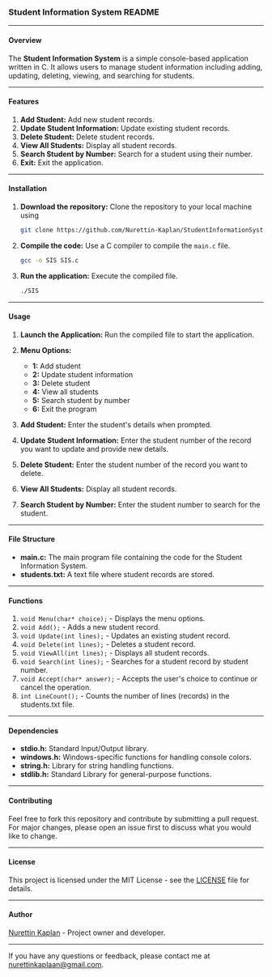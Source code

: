 ### Student Information System README

---

#### Overview
The **Student Information System** is a simple console-based application written in C. It allows users to manage student information including adding, updating, deleting, viewing, and searching for students.

---

#### Features
1. **Add Student:** Add new student records.
2. **Update Student Information:** Update existing student records.
3. **Delete Student:** Delete student records.
4. **View All Students:** Display all student records.
5. **Search Student by Number:** Search for a student using their number.
6. **Exit:** Exit the application.

---

#### Installation
1. **Download the repository:** Clone the repository to your local machine using
   ```bash
   git clone https://github.com/Nurettin-Kaplan/StudentInformationSystem.git
   ```
2. **Compile the code:** Use a C compiler to compile the `main.c` file.
   ```sh
   gcc -o SIS SIS.c
   ```
3. **Run the application:** Execute the compiled file.
   ```sh
   ./SIS
   ```

---

#### Usage
1. **Launch the Application:** Run the compiled file to start the application.
2. **Menu Options:**
   - **1:** Add student
   - **2:** Update student information
   - **3:** Delete student
   - **4:** View all students
   - **5:** Search student by number
   - **6:** Exit the program

3. **Add Student:** Enter the student's details when prompted.
4. **Update Student Information:** Enter the student number of the record you want to update and provide new details.
5. **Delete Student:** Enter the student number of the record you want to delete.
6. **View All Students:** Display all student records.
7. **Search Student by Number:** Enter the student number to search for the student.

---

#### File Structure
- **main.c:** The main program file containing the code for the Student Information System.
- **students.txt:** A text file where student records are stored.

---

#### Functions
1. `void Menu(char* choice);` - Displays the menu options.
2. `void Add();` - Adds a new student record.
3. `void Update(int lines);` - Updates an existing student record.
4. `void Delete(int lines);` - Deletes a student record.
5. `void ViewAll(int lines);` - Displays all student records.
6. `void Search(int lines);` - Searches for a student record by student number.
7. `void Accept(char* answer);` - Accepts the user's choice to continue or cancel the operation.
8. `int LineCount();` - Counts the number of lines (records) in the students.txt file.

---

#### Dependencies
- **stdio.h:** Standard Input/Output library.
- **windows.h:** Windows-specific functions for handling console colors.
- **string.h:** Library for string handling functions.
- **stdlib.h:** Standard Library for general-purpose functions.

---

#### Contributing
Feel free to fork this repository and contribute by submitting a pull request. For major changes, please open an issue first to discuss what you would like to change.

---

#### License
This project is licensed under the MIT License - see the [LICENSE](https://github.com/Nurettin-Kaplan/StudentInformationSystem/blob/master/LICENSE.txt) file for details.

---

#### Author
[Nurettin Kaplan](https://github.com/Nurettin-Kaplan) - Project owner and developer.

---

If you have any questions or feedback, please contact me at nurettinkaplaan@gmail.com.
